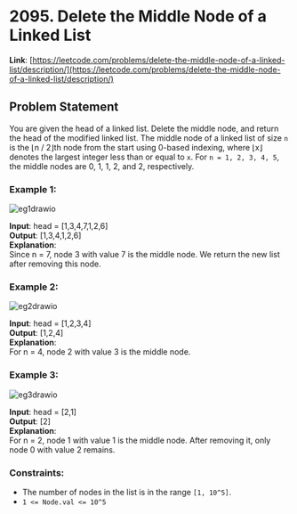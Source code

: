 # 2095. Delete the Middle Node of a Linked List

**Link**: [https://leetcode.com/problems/delete-the-middle-node-of-a-linked-list/description/](https://leetcode.com/problems/delete-the-middle-node-of-a-linked-list/description/)

## Problem Statement

You are given the head of a linked list. Delete the middle node, and return the head of the modified linked list.
The middle node of a linked list of size `n` is the ⌊n / 2⌋th node from the start using 0-based indexing, where ⌊x⌋ denotes the largest integer less than or equal to `x`.
For `n = 1, 2, 3, 4, 5`, the middle nodes are 0, 1, 1, 2, and 2, respectively.

### Example 1:
![eg1drawio](https://github.com/user-attachments/assets/a5d30727-28ca-4787-979d-405219a13ca3)

**Input**: head = [1,3,4,7,1,2,6]  
**Output**: [1,3,4,1,2,6]  
**Explanation**:  
Since n = 7, node 3 with value 7 is the middle node. We return the new list after removing this node.

### Example 2:
![eg2drawio](https://github.com/user-attachments/assets/08d43d82-0a4e-499a-8af1-1e8b007c52d5)

**Input**: head = [1,2,3,4]  
**Output**: [1,2,4]  
**Explanation**:  
For n = 4, node 2 with value 3 is the middle node.

### Example 3:
![eg3drawio](https://github.com/user-attachments/assets/7b199f84-f9a6-488c-9c08-0d2a70d9b06d)

**Input**: head = [2,1]  
**Output**: [2]  
**Explanation**:  
For n = 2, node 1 with value 1 is the middle node. After removing it, only node 0 with value 2 remains.

### Constraints:

- The number of nodes in the list is in the range `[1, 10^5]`.
- `1 <= Node.val <= 10^5`
